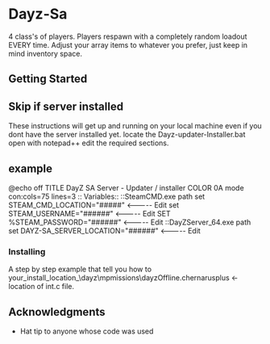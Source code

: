 # Dayz-Sa

4 class's of players. Players respawn with a completely random loadout EVERY time.
Adjust your array items to whatever you prefer, just keep in mind inventory space.


## Getting Started
  ## Skip if server installed
These instructions will get  up and running on your local machine even if you dont have the server installed yet.
locate the Dayz-updater-Installer.bat open with notepad++ edit the required sections.

## example
@echo off
TITLE DayZ SA Server - Updater / installer
COLOR 0A
mode con:cols=75 lines=3
:: Variables::
::SteamCMD.exe path
set STEAM_CMD_LOCATION="#####" <-----  Edit
set STEAM_USERNAME="######" <-----  Edit
SET %STEAM_PASSWORD="######" <-----  Edit
::DayZServer_64.exe path
set DAYZ-SA_SERVER_LOCATION="######"   <-----  Edit

### Installing

A step by step  example that tell you how to
your_install_location_\dayz\mpmissions\dayzOffline.chernarusplus <- location of int.c file.

## Acknowledgments
* Hat tip to anyone whose code was used
